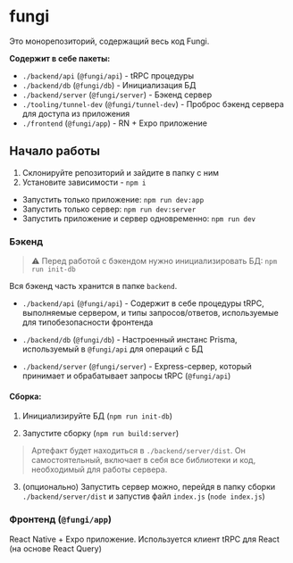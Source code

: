 # fungi

Это монорепозиторий, содержащий весь код Fungi.

**Содержит в себе пакеты:**

- `./backend/api` (`@fungi/api`) - tRPC процедуры
- `./backend/db` (`@fungi/db`) - Инициализация БД
- `./backend/server` (`@fungi/server`) - Бэкенд сервер
- `./tooling/tunnel-dev` (`@fungi/tunnel-dev`) - Проброс бэкенд сервера для доступа из приложения
- `./frontend` (`@fungi/app`) - RN + Expo приложение

## Начало работы

1. Склонируйте репозиторий и зайдите в папку с ним
2. Установите зависимости - `npm i`

- Запустить только приложение: `npm run dev:app`
- Запустить только сервер: `npm run dev:server`
- Запустить приложение и сервер одновременно: `npm run dev`

### Бэкенд

> ⚠️ Перед работой с бэкендом нужно инициализировать БД: `npm run init-db`

Вся бэкенд часть хранится в папке `backend`.

- `./backend/api` (`@fungi/api`) - Содержит в себе процедуры tRPC, выполняемые сервером, и типы запросов/ответов, используемые для типобезопасности фронтенда

- `./backend/db` (`@fungi/db`) - Настроенный инстанс Prisma, используемый в `@fungi/api` для операций с БД

- `./backend/server` (`@fungi/server`) - Express-сервер, который принимает и обрабатывает запросы tRPC (`@fungi/api`)

#### Сборка:

1. Инициализируйте БД (`npm run init-db`)

2. Запустите сборку (`npm run build:server`)

> Артефакт будет находиться в `./backend/server/dist`. Он самостоятельный, включает в себя все библиотеки и код, необходимый для работы сервера.

3. (опционально) Запустить сервер можно, перейдя в папку сборки `./backend/server/dist` и запустив файл `index.js` (`node index.js`)

### Фронтенд (`@fungi/app`)

React Native + Expo приложение. Используется клиент tRPC для React (на основе React Query)
